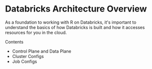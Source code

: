 # Databricks Architecture Overview
As a foundation to working with R on Databricks, it's important to understand the basics of how Databricks is built and how it accesses resources for you in the cloud.

Contents

* Control Plane and Data Plane
* Cluster Configs
* Job Configs


